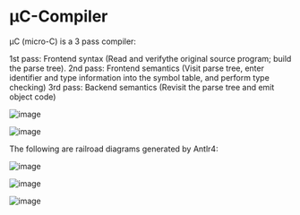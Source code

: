 # µC-Compiler

µC (micro-C) is a 3 pass compiler:

1st pass: Frontend syntax (Read and verifythe original source program; build the parse tree).
2nd pass: Frontend semantics (Visit parse tree, enter identifier and type information into the symbol table, and perform type checking)
3rd pass: Backend semantics (Revisit the parse tree and emit object code)

![image](https://user-images.githubusercontent.com/48773234/133545021-db8b7210-79e8-44f0-bcd6-d2f3d121bdea.png)

![image](https://user-images.githubusercontent.com/48773234/133545159-bcb35e40-2848-4add-90f3-032bc994aba8.png)

The following are railroad diagrams generated by Antlr4:

![image](https://user-images.githubusercontent.com/48773234/133545768-e2a401a7-d36d-4be3-91ca-3fba6e0c12e0.png)

![image](https://user-images.githubusercontent.com/48773234/133545815-a8937b92-06b6-4de1-be8b-be98d6f0845b.png)

![image](https://user-images.githubusercontent.com/48773234/133545961-db0f1832-24e6-4c5e-baab-1712c0b78f61.png)

